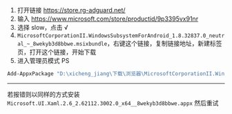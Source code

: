 1. 打开链接 https://store.rg-adguard.net/
2. 输入 https://www.microsoft.com/store/productid/9p3395vx91nr
3. 选择 slow，点击 √
4. `MicrosoftCorporationII.WindowsSubsystemForAndroid_1.8.32837.0_neutral_~_8wekyb3d8bbwe.msixbundle`，右键这个链接，复制链接地址，新建标签页，打开这个链接，开始下载
5. 进入管理员模式 PS
```powershell
Add-AppxPackage "D:\xicheng_jiang\下载\浏览器\MicrosoftCorporationII.WindowsSubsystemForAndroid_1.8.32837.0_neutral___8wekyb3d8bbwe.Msixbundle"
```

---
若报错则以同样的方式安装 `Microsoft.UI.Xaml.2.6_2.62112.3002.0_x64__8wekyb3d8bbwe.appx`
然后重试
